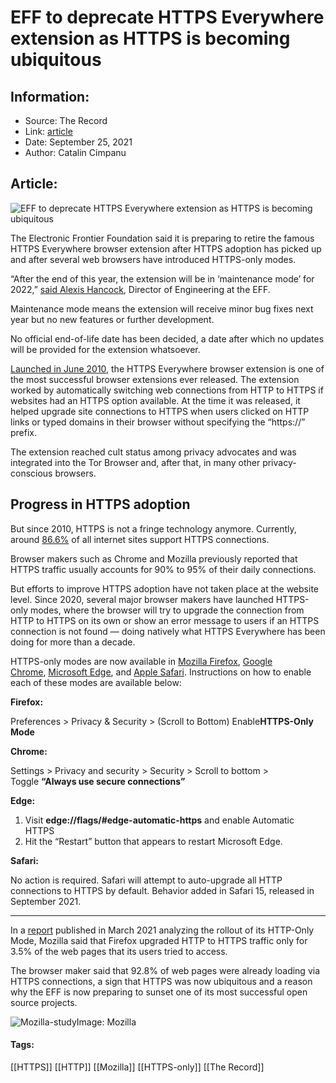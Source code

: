 # EFF to deprecate HTTPS Everywhere extension as HTTPS is becoming ubiquitous
### 

## Information:
+ Source: The Record
+ Link: [article](https://therecord.media/eff-to-deprecate-https-everywhere-extension-as-https-is-becoming-ubiquitous/)
+ Date: September 25, 2021
+ Author: Catalin Cimpanu


## Article:
![EFF to deprecate HTTPS Everywhere extension as HTTPS is becoming ubiquitous](https://therecord.media/wp-content/uploads/2021/09/https-everywhere-logo.png)

The Electronic Frontier Foundation said it is preparing to retire the famous HTTPS Everywhere browser extension after HTTPS adoption has picked up and after several web browsers have introduced HTTPS-only modes.


“After the end of this year, the extension will be in ‘maintenance mode’ for 2022,” [said Alexis Hancock](https://www.eff.org/deeplinks/2021/09/https-actually-everywhere), Director of Engineering at the EFF.


Maintenance mode means the extension will receive minor bug fixes next year but no new features or further development.


No official end-of-life date has been decided, a date after which no updates will be provided for the extension whatsoever.


[Launched in June 2010](https://www.eff.org/deeplinks/2010/06/encrypt-web-https-everywhere-firefox-extension), the HTTPS Everywhere browser extension is one of the most successful browser extensions ever released. The extension worked by automatically switching web connections from HTTP to HTTPS if websites had an HTTPS option available. At the time it was released, it helped upgrade site connections to HTTPS when users clicked on HTTP links or typed domains in their browser without specifying the “https://” prefix.


The extension reached cult status among privacy advocates and was integrated into the Tor Browser and, after that, in many other privacy-conscious browsers.


Progress in HTTPS adoption
--------------------------


But since 2010, HTTPS is not a fringe technology anymore. Currently, around [86.6%](https://w3techs.com/technologies/history_overview/ssl_certificate/all/y) of all internet sites support HTTPS connections.


Browser makers such as Chrome and Mozilla previously reported that HTTPS traffic usually accounts for 90% to 95% of their daily connections.


But efforts to improve HTTPS adoption have not taken place at the website level. Since 2020, several major browser makers have launched HTTPS-only modes, where the browser will try to upgrade the connection from HTTP to HTTPS on its own or show an error message to users if an HTTPS connection is not found — doing natively what HTTPS Everywhere has been doing for more than a decade.


HTTPS-only modes are now available in [Mozilla Firefox](https://blog.mozilla.org/security/2020/11/17/firefox-83-introduces-https-only-mode/), [Google Chrome](https://blog.chromium.org/2021/07/increasing-https-adoption.html), [Microsoft Edge](https://blogs.windows.com/msedgedev/2021/06/01/available-for-preview-automatic-https-helps-keep-your-browsing-more-secure/), and [Apple Safari](https://www.apple.com/macos/monterey-preview/features/). Instructions on how to enable each of these modes are available below:


**Firefox:**


Preferences > Privacy & Security > (Scroll to Bottom) Enable**HTTPS-Only Mode**


**Chrome:**


Settings > Privacy and security > Security > Scroll to bottom > Toggle **“Always use secure connections”**


**Edge:**


1. Visit **edge://flags/#edge-automatic-https** and enable Automatic HTTPS
2. Hit the “Restart” button that appears to restart Microsoft Edge.


**Safari:**


No action is required. Safari will attempt to auto-upgrade all HTTP connections to HTTPS by default. Behavior added in Safari 15, released in September 2021.




---


In a [report](https://blog.mozilla.org/attack-and-defense/2021/03/10/insights-into-https-only-mode/) published in March 2021 analyzing the rollout of its HTTP-Only Mode, Mozilla said that Firefox upgraded HTTP to HTTPS traffic only for 3.5% of the web pages that its users tried to access.


The browser maker said that 92.8% of web pages were already loading via HTTPS connections, a sign that HTTPS was now ubiquitous and a reason why the EFF is now preparing to sunset one of its most successful open source projects.


![Mozilla-study](https://www-therecord.recfut.com/wp-content/uploads/2021/06/Mozilla-study-1.png)Image: Mozilla



#### Tags:
[[HTTPS]] [[HTTP]] [[Mozilla]] [[HTTPS-only]] [[The Record]]
